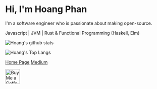 # Hi, I'm Hoang Phan 

I'm a software engineer who is passionate about making open-source.

Javascript | JVM | Rust & Functional Programming (Haskell, Elm)

![Hoang's github stats](https://github-readme-stats.vercel.app/api?username=hoangpq&theme=onedark&count_private=true)

![Hoang's Top Langs](https://github-readme-stats.vercel.app/api/top-langs/?username=hoangpq&layout=compact&theme=onedark)

[Home Page](https://hoangpq.github.io/) [Medium](https://hoangphanplay.medium.com/)

<a href='https://ko-fi.com/hoangphan' target='_blank'>
  <img height='35' style='border:0px;height:46px;' src='https://az743702.vo.msecnd.net/cdn/kofi3.png?v=0' border='0' alt='Buy Me a Coffee at ko-fi.com' />
</a>
